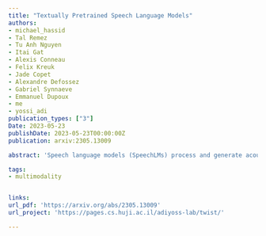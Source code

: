 ```yaml
---
title: "Textually Pretrained Speech Language Models"
authors:
- michael_hassid
- Tal Remez
- Tu Anh Nguyen
- Itai Gat
- Alexis Conneau
- Felix Kreuk
- Jade Copet
- Alexandre Defossez
- Gabriel Synnaeve
- Emmanuel Dupoux
- me
- yossi_adi
publication_types: ["3"]
Date: 2023-05-23
publishDate: 2023-05-23T00:00:00Z
publication: arxiv:2305.13009

abstract: 'Speech language models (SpeechLMs) process and generate acoustic data only, without textual supervision. In this work, we propose TWIST, a method for training SpeechLMs using a warm-start from a pretrained textual language models. We show using both automatic and human evaluations that TWIST outperforms a cold-start SpeechLM across the board. We empirically analyze the effect of different model design choices such as the speech tokenizer, the pretrained textual model, and the dataset size. We find that model and dataset scale both play an important role in constructing better-performing SpeechLMs. Based on our observations, we present the largest (to the best of our knowledge) SpeechLM both in terms of number of parameters and training data. We additionally introduce two spoken versions of the StoryCloze textual benchmark to further improve model evaluation and advance future research in the field. Speech samples can be found on our website: this https URL.'

tags:
- multimodality


links:
url_pdf: 'https://arxiv.org/abs/2305.13009'
url_project: 'https://pages.cs.huji.ac.il/adiyoss-lab/twist/'

---
```


